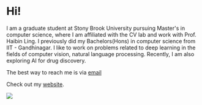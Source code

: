 

# Hi!

I am a graduate student at Stony Brook University pursuing Master's in computer science, where I am affiliated with the CV lab and work with Prof. Haibin Ling. I previously did my Bachelors(Hons) in computer science from IIT - Gandhinagar. I like to work on problems related to deep learning in the fields of computer vision, natural language processing. Recently, I am also exploring AI for drug discovery.

The best way to reach me is via <a href="mailto:svanajapandi@cs.stonybrook.edu">email</a>&nbsp;&nbsp;

Check out my  <a href="https://shiva-sankaran.github.io">website</a>.

![](https://komarev.com/ghpvc/?username=Shiva-sankaran&color=red)
